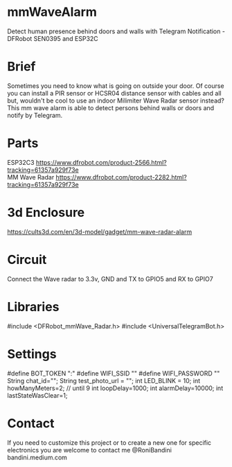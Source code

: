 # mmWaveAlarm
Detect human presence behind doors and walls with Telegram Notification - DFRobot SEN0395 and ESP32C

# Brief
Sometimes you need to know what is going on outside your door. Of course you can install a PIR sensor or HCSR04 distance sensor with cables and all but, wouldn't be cool to use an indoor Milimiter Wave Radar sensor instead? This mm wave alarm is able to detect persons behind walls or doors and notify by Telegram.

# Parts
ESP32C3 https://www.dfrobot.com/product-2566.html?tracking=61357a929f73e  
MM Wave Radar https://www.dfrobot.com/product-2282.html?tracking=61357a929f73e 

# 3d Enclosure

https://cults3d.com/en/3d-model/gadget/mm-wave-radar-alarm

# Circuit
Connect the Wave radar to 3.3v, GND and TX to GPIO5 and RX to GPIO7

# Libraries
#include <DFRobot_mmWave_Radar.h>
#include <UniversalTelegramBot.h>

# Settings
#define BOT_TOKEN ":"
#define WIFI_SSID ""
#define WIFI_PASSWORD ""
String chat_id="";
String test_photo_url = "";
int LED_BLINK = 10;
int howManyMeters=2; // until 9
int loopDelay=1000;
int alarmDelay=10000;
int lastStateWasClear=1;

# Contact
If you need to customize this project or to create a new one for specific electronics you are welcome to contact me 
@RoniBandini 
bandini.medium.com

